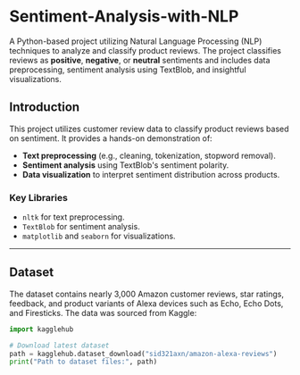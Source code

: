 # Sentiment-Analysis-with-NLP
A Python-based project utilizing Natural Language Processing (NLP) techniques to analyze and classify product reviews. The project classifies reviews as **positive**, **negative**, or **neutral** sentiments and includes data preprocessing, sentiment analysis using TextBlob, and insightful visualizations.

## Introduction

This project utilizes customer review data to classify product reviews based on sentiment. It provides a hands-on demonstration of:
- **Text preprocessing** (e.g., cleaning, tokenization, stopword removal).
- **Sentiment analysis** using TextBlob's sentiment polarity.
- **Data visualization** to interpret sentiment distribution across products.

### Key Libraries
- `nltk` for text preprocessing.
- `TextBlob` for sentiment analysis.
- `matplotlib` and `seaborn` for visualizations.

---

## Dataset

The dataset contains nearly 3,000 Amazon customer reviews, star ratings, feedback, and product variants of Alexa devices such as Echo, Echo Dots, and Firesticks. The data was sourced from Kaggle:

```python
import kagglehub

# Download latest dataset
path = kagglehub.dataset_download("sid321axn/amazon-alexa-reviews")
print("Path to dataset files:", path)

```
